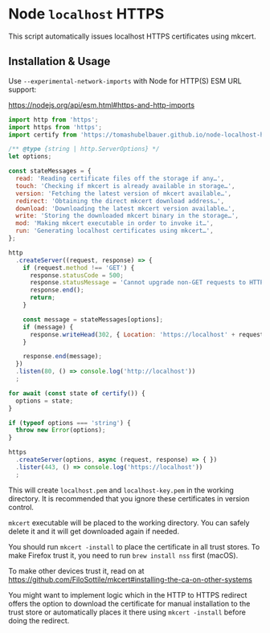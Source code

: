 # Node `localhost` HTTPS

This script automatically issues localhost HTTPS certificates using mkcert.

## Installation & Usage

Use `--experimental-network-imports` with Node for HTTP(S) ESM URL support:

https://nodejs.org/api/esm.html#https-and-http-imports

```js
import http from 'https';
import https from 'https';
import certify from 'https://tomashubelbauer.github.io/node-localhost-https/index.js';

/** @type {string | http.ServerOptions} */
let options;

const stateMessages = {
  read: 'Reading certificate files off the storage if any…',
  touch: 'Checking if mkcert is already available in storage…',
  version: 'Fetching the latest version of mkcert available…',
  redirect: 'Obtaining the direct mkcert download address…',
  download: 'Downloading the latest mkcert version available…',
  write: 'Storing the downloaded mkcert binary in the storage…',
  mod: 'Making mkcert executable in order to invoke it…',
  run: 'Generating localhost certificates using mkcert…',
};

http
  .createServer((request, response) => {
    if (request.method !== 'GET') {
      response.statusCode = 500;
      response.statusMessage = 'Cannot upgrade non-GET requests to HTTPS!';
      response.end();
      return;
    }

    const message = stateMessages[options];
    if (message) {
      response.writeHead(302, { Location: 'https://localhost' + request.url });
    }

    response.end(message);
  })
  .listen(80, () => console.log('http://localhost'))
  ;

for await (const state of certify()) {
  options = state;
}

if (typeof options === 'string') {
  throw new Error(options);
}

https
  .createServer(options, async (request, response) => { })
  .lister(443, () => console.log('https://localhost'))
  ;
```

This will create `localhost.pem` and `localhost-key.pem` in the working directory.
It is recommended that you ignore these certificates in version control.

`mkcert` executable will be placed to the working directory.
You can safely delete it and it will get downloaded again if needed.

You should run `mkcert -install` to place the certificate in all trust stores.
To make Firefox trust it, you need to run `brew install nss` first (macOS).

To make other devices trust it, read on at
https://github.com/FiloSottile/mkcert#installing-the-ca-on-other-systems

You might want to implement logic which in the HTTP to HTTPS redirect offers the
option to download the certificate for manual installation to the trust store or
automatically places it there using `mkcert -install` before doing the redirect.
